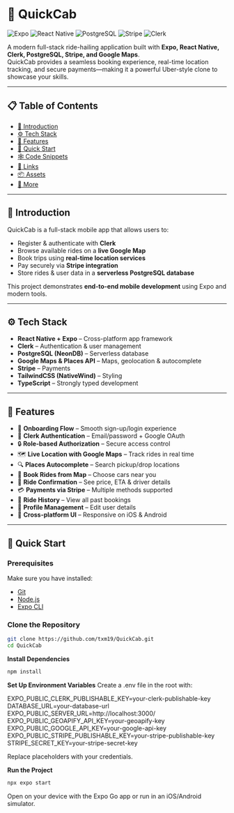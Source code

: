 # 🚖 QuickCab  

![Expo](https://img.shields.io/badge/Expo-000?logo=expo&logoColor=white)
![React Native](https://img.shields.io/badge/React%20Native-20232A?logo=react&logoColor=61DAFB)
![PostgreSQL](https://img.shields.io/badge/PostgreSQL-316192?logo=postgresql&logoColor=white)
![Stripe](https://img.shields.io/badge/Stripe-635BFF?logo=stripe&logoColor=white)
![Clerk](https://img.shields.io/badge/Clerk-2C3E50?logo=clerk&logoColor=white)


A modern full-stack ride-hailing application built with **Expo, React Native, Clerk, PostgreSQL, Stripe, and Google Maps**.  
QuickCab provides a seamless booking experience, real-time location tracking, and secure payments—making it a powerful Uber-style clone to showcase your skills.  

---

## 📋 Table of Contents  
- [🤖 Introduction](#-introduction)  
- [⚙️ Tech Stack](#️-tech-stack)  
- [🔋 Features](#-features)  
- [🤸 Quick Start](#-quick-start)  
- [🕸️ Code Snippets](#️-code-snippets)  
- [🔗 Links](#-links)  
- [📦 Assets](#-assets)  
- [🚀 More](#-more)  

---

## 🤖 Introduction  
QuickCab is a full-stack mobile app that allows users to:  
- Register & authenticate with **Clerk**  
- Browse available rides on a **live Google Map**  
- Book trips using **real-time location services**  
- Pay securely via **Stripe integration**  
- Store rides & user data in a **serverless PostgreSQL database**  

This project demonstrates **end-to-end mobile development** using Expo and modern tools.  

---

## ⚙️ Tech Stack  
- **React Native + Expo** – Cross-platform app framework  
- **Clerk** – Authentication & user management  
- **PostgreSQL (NeonDB)** – Serverless database  
- **Google Maps & Places API** – Maps, geolocation & autocomplete  
- **Stripe** – Payments  
- **TailwindCSS (NativeWind)** – Styling  
- **TypeScript** – Strongly typed development  

---

## 🔋 Features  
- 🚀 **Onboarding Flow** – Smooth sign-up/login experience  
- 🔑 **Clerk Authentication** – Email/password + Google OAuth  
- 🔒 **Role-based Authorization** – Secure access control  
- 🗺️ **Live Location with Google Maps** – Track rides in real time  
- 🔍 **Places Autocomplete** – Search pickup/drop locations  
- 🚗 **Book Rides from Map** – Choose cars near you  
- 📄 **Ride Confirmation** – See price, ETA & driver details  
- 💳 **Payments via Stripe** – Multiple methods supported  
- 📜 **Ride History** – View all past bookings  
- 👤 **Profile Management** – Edit user details  
- 📱 **Cross-platform UI** – Responsive on iOS & Android  

---

## 🤸 Quick Start  

### Prerequisites  
Make sure you have installed:  
- [Git](https://git-scm.com/)  
- [Node.js](https://nodejs.org/)  
- [Expo CLI](https://docs.expo.dev/get-started/installation/)  

### Clone the Repository  
```bash
git clone https://github.com/txm19/QuickCab.git
cd QuickCab
```

**Install Dependencies**
```bash
npm install
```

**Set Up Environment Variables**
Create a .env file in the root with:

EXPO_PUBLIC_CLERK_PUBLISHABLE_KEY=your-clerk-publishable-key
DATABASE_URL=your-database-url
EXPO_PUBLIC_SERVER_URL=http://localhost:3000/
EXPO_PUBLIC_GEOAPIFY_API_KEY=your-geoapify-key
EXPO_PUBLIC_GOOGLE_API_KEY=your-google-api-key
EXPO_PUBLIC_STRIPE_PUBLISHABLE_KEY=your-stripe-publishable-key
STRIPE_SECRET_KEY=your-stripe-secret-key

Replace placeholders with your credentials.

**Run the Project**
```bash
npx expo start
```
Open on your device with the Expo Go app or run in an iOS/Android simulator.




